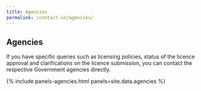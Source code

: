 ```yaml
---
title: Agencies
permalink: /contact-us/agencies/
---
```


##  Agencies

If you have specific queries such as licensing policies, status of the licence approval and clarifications on the licence submission, you can contact the respective Government agencies directly.

{% include panels-agencies.html panels=site.data.agencies %}
